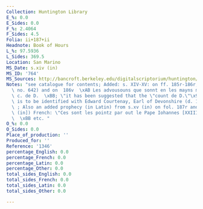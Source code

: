 ```yaml
---
Collection: Huntington Library
E_%: 0.0
E_Sides: 0.0
F_%: 2.4064
F_Sides: 4.5
Folia: ii+187+ii
Headnote: Book of Hours
L_%: 97.5936
L_Sides: 369.5
Location: San Marino
MS_Date: s.xiv (in)
MS_ID: '764'
MS_Sources: http://bancroft.berkeley.edu/digitalscriptorium/huntington/HM1346.html
Notes: "see catalogue for contents; Added: s. XIV-XV: on ff. 185r-186r,  Trental (Dean\
  \ no. 642) and on  186v  \xAB Les advousouns que sonnt en les mayns mon sieur le\
  \ c. de D.  \xBB; \"it has been suggested that the \"count de D.\"\x9D on f. 186v\
  \ is to be identified with Edward Courtenay, Earl of Devonshire (d. 1419).\"\x9D\
  \ ; Also an added prophecy (in Latin) from s.xv (in) on fol. 187r and added [s.xv\
  \ (in]) French: \"Ces sont les pointz par out le Pape Iohannes [XXIII] feu deposez\
  \  \xBB etc. "
O_%: 0.0
O_Sides: 0.0
Place_of_production: ''
Produced_for: ''
Reference: '1346'
percentage_English: 0.0
percentage_French: 0.0
percentage_Latin: 0.0
percentage_Other: 0.0
total_sides_English: 0.0
total_sides_French: 0.0
total_sides_Latin: 0.0
total_sides_Other: 0.0

---
```

